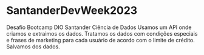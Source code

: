 # SantanderDevWeek2023
Desafio Bootcamp DIO Santander Ciência de Dados
Usamos um API onde criamos e extraimos os dados. Tratamos os dados com condições especiais e frases de marketing para cada usuário de acordo com o limite de crédito. Salvamos dos dados.

